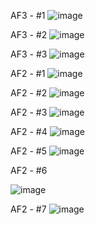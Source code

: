 AF3 - #1
![image](https://user-images.githubusercontent.com/64237760/144769960-554a4124-9f91-446f-a92f-e061d38fa6dc.png)



AF3 - #2
![image](https://user-images.githubusercontent.com/64237760/144769981-aa5bcefe-4078-4d65-8a7b-653b10b33f2b.png)



AF3 - #3
![image](https://user-images.githubusercontent.com/64237760/144769999-fc2214a1-ef09-40da-b18a-99147118d82e.png)



AF2 - #1
![image](https://user-images.githubusercontent.com/64237760/143985451-336d4a6f-205e-4775-9d98-d165377e094c.png)

AF2 - #2
![image](https://user-images.githubusercontent.com/64237760/143985485-7d7ec7e7-ede6-4426-9ba0-7c79b7225d6c.png)

AF2 - #3
![image](https://user-images.githubusercontent.com/64237760/143985564-29f540c2-6d56-4a69-895c-ac2b3f38de02.png)

AF2 - #4
![image](https://user-images.githubusercontent.com/64237760/143985598-989237d7-b388-40a0-bf82-2ee64a00de0c.png)

AF2 - #5
![image](https://user-images.githubusercontent.com/64237760/143985650-105c6d96-882c-4ec2-a7b0-214409ed9494.png)

AF2 - #6

![image](https://user-images.githubusercontent.com/64237760/143965673-0b2e88f2-7105-4282-bf23-c1f8706d5653.png)

AF2 - #7
![image](https://user-images.githubusercontent.com/64237760/143984972-da186077-ab66-4961-a65a-ac88242b79ca.png)
